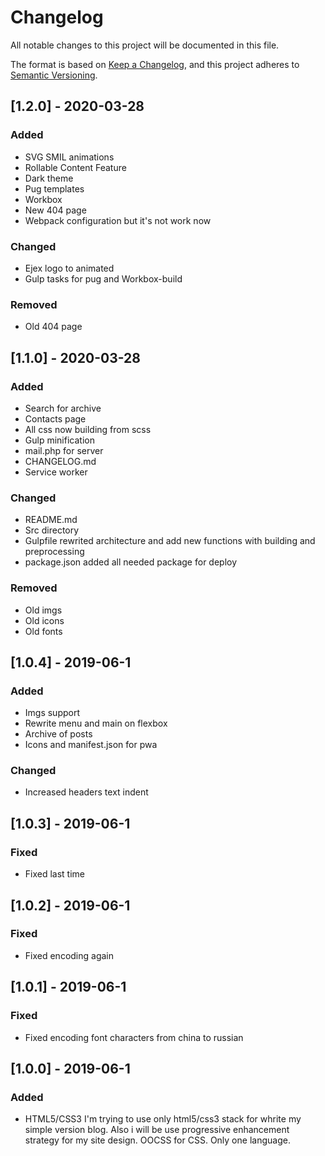 # Changelog
All notable changes to this project will be documented in this file.

The format is based on [Keep a Changelog](https://keepachangelog.com/en/1.0.0/),
and this project adheres to [Semantic Versioning](https://semver.org/spec/v2.0.0.html).

## [1.2.0] - 2020-03-28
### Added
- SVG SMIL animations
- Rollable Content Feature
- Dark theme
- Pug templates
- Workbox
- New 404 page
- Webpack configuration but it's not work now
### Changed
- Ejex logo to animated
- Gulp tasks for pug and Workbox-build
### Removed
- Old 404 page

## [1.1.0] - 2020-03-28
### Added
- Search for archive
- Contacts page
- All css now building from scss
- Gulp minification
- mail.php for server
- CHANGELOG.md
- Service worker
### Changed
- README.md
- Src directory
- Gulpfile rewrited architecture and add new functions with building and preprocessing
- package.json added all needed package for deploy
### Removed
- Old imgs
- Old icons
- Old fonts
## [1.0.4] - 2019-06-1
### Added
- Imgs support
- Rewrite menu and main on flexbox
- Archive of posts
- Icons and manifest.json for pwa
### Changed
- Increased headers text indent

## [1.0.3] - 2019-06-1
### Fixed
- Fixed last time

## [1.0.2] - 2019-06-1
### Fixed
- Fixed encoding again

## [1.0.1] - 2019-06-1
### Fixed
- Fixed encoding font characters from china to russian

## [1.0.0] - 2019-06-1
### Added
- HTML5/CSS3 I'm trying to use only html5/css3 stack for whrite my simple version blog. Also i will be use progressive enhancement strategy for my site design. OOCSS for CSS. Only one language.